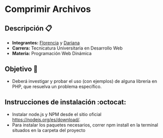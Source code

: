 # Comprimir Archivos
## Descripción 📋
- **Integrantes:** [Florencia](https://github.com/florencianionquepan) y [Dariana](https://github.com/darianasm)
- **Carrera:** Tecnicatura Universitaria en Desarrollo Web
- **Materia:** Programación Web Dinámica
## Objetivo 📌
- Deberá investigar y probar el uso (con ejemplos) de alguna librería en PHP, que resuelva un problema específico.
## Instrucciones de instalación :octocat:
- Instalar node.js y NPM desde el sitio oficial https://nodejs.org/es/download/.
- Para instalar los paquetes necesarios, correr npm install en la terminal situados en la carpeta del proyecto

